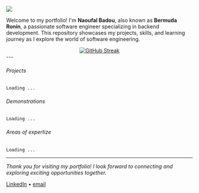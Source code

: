 ![](https://komarev.com/ghpvc/?username=bermudaronin)

Welcome to my portfolio! I'm **Naoufal Badou**, also known as **Bermuda Ronin**, a passionate software engineer specializing in backend development. This repository showcases my projects, skills, and learning journey as I explore the world of software engineering.

<div align="center">
  <a href="https://git.io/streak-stats">
    <img src="https://streak-stats.demolab.com?user=bermudaronin&theme=github-dark-blue&hide_border=true&date_format=j%20M%5B%20Y%5D" alt="GitHub Streak" />
  </a>
</div>
---

###### Projects

`Loading ...`
<!-- <details style="padding-left:16px;">
<summary >Project 1</summary>

...
</details>

<details style="padding-left:16px;">
<summary >Project 2</summary>

...
</details>

<details style="padding-left:16px;">
<summary >Project 3</summary>

...
</details> -->

###### Demonstrations

`Loading ...`

<!-- <details style="padding-left:16px;">
<summary >Demo 1</summary>

...
</details>

<details style="padding-left:16px;">
<summary >Demo 2</summary>

...
</details>

<details style="padding-left:16px;">
<summary >Demo 3</summary>

...
</details> -->

###### Areas of expertize

`Loading ...`

<!-- <details style="padding-left:16px;">
<summary >Programming</summary>

</details>


<details style="padding-left:16px;">
<summary >Data Modeling</summary>


</details>

<details style="padding-left:16px;">
<summary >Databases</summary>


</details>

<details style="padding-left:16px;">
<summary>Security</summary>


</details>

<details style="padding-left:16px;">
<summary >Performance</summary>

</details>

<details style="padding-left:16px;">
<summary >Documentation</summary>


</details>

<details style="padding-left:16px;">
<summary >Version control</summary>


</details> -->

---

*Thank you for visiting my portfolio! I look forward to connecting and exploring exciting opportunities together.*

[LinkedIn](https://www.linkedin.com/in/naoufalbadou) • [email](mailto:bermudaRonin@example.com)
